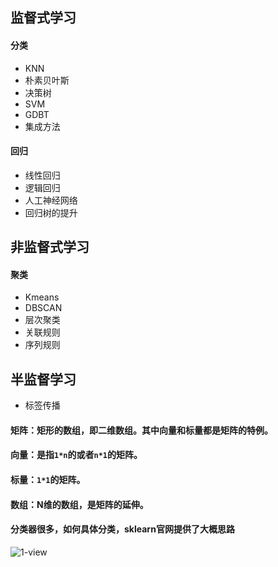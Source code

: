 ## 监督式学习
#### 分类
 - KNN
 - 朴素贝叶斯
 - 决策树
 - SVM
 - GDBT
 - 集成方法
#### 回归
 - 线性回归
 - 逻辑回归
 - 人工神经网络
 - 回归树的提升
 
## 非监督式学习
#### 聚类
 - Kmeans
 - DBSCAN
 - 层次聚类
 - 关联规则
 - 序列规则

## 半监督学习
 - 标签传播
 
#### 矩阵：矩形的数组，即二维数组。其中向量和标量都是矩阵的特例。
#### 向量：是指`1*n`的或者`n*1`的矩阵。
#### 标量：`1*1`的矩阵。
#### 数组：N维的数组，是矩阵的延伸。

#### 分类器很多，如何具体分类，sklearn官网提供了大概思路
![1-view](https://github.com/fenglei110/Data-analysis/blob/master/ch02/images/sklearn.png)